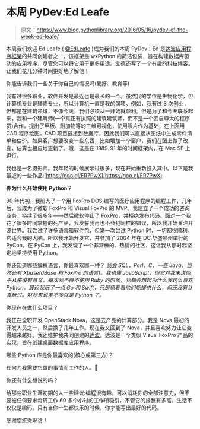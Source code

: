 # 本周 PyDev:Ed Leafe

> 原文：<https://www.blog.pythonlibrary.org/2016/05/16/pydev-of-the-week-ed-leafe/>

本周我们欢迎 Ed Leafe ( [@EdLeafe](https://twitter.com/EdLeafe) )成为我们的本周 PyDev！Ed 是[达波应用程序框架](http://dabodev.com/)的共同创建者之一，该框架是 wxPython 的简洁包装，旨在构建数据库驱动的应用程序，尽管您可以将它用于更多用途。艾德还写了一个有趣的[科技博客](http://blog.leafe.com/)。让我们花几分钟时间更好地了解他！

你能告诉我们一些关于你自己的情况吗(爱好、教育等)

我有过很多职业，软件开发是最近也是最长的一个。虽然我的学位是生物化学，但计算机专业是辅修专业，所以计算机一直是我的强项。例如，我有过 3 次创业，但都是在建筑领域，不像今天，我们必须从一开始就盈利。但是为了和今天联系起来，我和一个建筑师(一个真正有执照的建筑建筑师，而不是一个妄自尊大的程序员)合作，提出了甲板、附加物等的三维可视化，使用照片作为基础，在上面用 CAD 程序绘图。CAD 项目链接到数据库，因此我们可以直接从图纸中生成零件清单和估价。如果客户想要改变一些东西，比如增加一个窗户，我们在图上做了改变，估算也相应地更新了。哦，这是在 1989-91 年的时间框架内，在 Mac SE 上运行。

我也是一名摄影师。我年轻的时候展示过很多，现在开始重新投入其中。以下是我最近的一些作品:[https://goo.gl/FR7PwX](https://goo.gl/FR7PwX)

**你为什么开始使用 Python？**

90 年代初，我陷入了一个用 FoxPro DOS 编写的医疗应用程序的编程工作，几年后，我成为了微软 FoxPro 和 Visual FoxPro 的 MVP。我建立了一个成功的咨询业务，持续了很多年——然后微软停止了 FoxPro，并拒绝发布代码。面对一个我花了很多时间掌握的死产品，我发誓我再也不会犯同样的错误，所以我开始关注开源世界。我尝试了许多语言和软件包，但第一次尝试 Python 时，一切都很顺利。它适合我的大脑。所以我开始开发它，并参加了 2004 年在 DC 华盛顿州举行的 PyCon。在 PyCon 上，我发现了一个非常棒的、热情的社区，这让我从那时起坚定地坚持使用 Python。

你还知道哪些编程语言，你最喜欢哪一种？
 *我会 SQL，Perl，C，一些 Java，当然还有 Xbase(dBase 和 FoxPro 的语言)。我也懂 JavaScript，但它对我来说似乎从来没有意义。每次我不得不使用 Ruby 的时候，我都会想起为什么我这么喜欢 Python。最近我玩了一点 Go 和 Swift，只是想看看他们能提供什么，但还没有认真玩过。对我来说差不多就是 Python 了。*

你现在在做什么项目？

我正在全职开发 OpenStack Nova，这是云产品的计算部分。我是 Nova 最初的开发人员之一，然后换了几年工作。现在我又回到了 Nova，并且喜欢努力让它变得越来越好。我还维护我共同创建的[达波](http://dabodev.com/)。达波是一个类似 Visual FoxPro 产品的实现，旨在创建桌面数据库应用程序。

哪些 Python 库是你最喜欢的(核心或第三方)？

任何为我需要它做的事情而工作的人。🙂

你还有什么想说的吗？

给那些职业生涯初期的人一些建议:编程很有趣，可以消耗你的全部注意力，但不要被任何要求每周工作 60 多个小时的工作所吸引，不管它的报酬有多高。生活不仅仅是编码。只有当你一生都快乐的时候，你才能写出最好的代码。

感谢您接受采访！